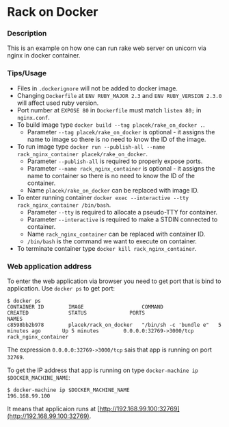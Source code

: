 # Rack on Docker

### Description

This is an example on how one can run rake web server on unicorn via nginx in docker container.

### Tips/Usage

* Files in `.dockerignore` will not be added to docker image.
* Changing `Dockerfile` at `ENV RUBY_MAJOR 2.3` and `ENV RUBY_VERSION 2.3.0` will affect used ruby version.
* Port number at `EXPOSE 80` in `Dockerfile` must match `listen 80;` in `nginx.conf`.
* To build image type `docker build --tag placek/rake_on_docker .`.
  * Parameter `--tag placek/rake_on_docker` is optional - it assigns the name to image so there is no need to know the ID of the image.
* To run image type `docker run --publish-all --name rack_nginx_container placek/rake_on_docker`.
  * Parameter `--publish-all` is required to properly expose ports.
  * Parameter `--name rack_nginx_container` is optional - it assigns the name to container so there is no need to know the ID of the container.
  * Name `placek/rake_on_docker` can be replaced with image ID.
* To enter running container `docker exec --interactive --tty rack_nginx_container /bin/bash`.
  * Parameter `--tty` is required to allocate a pseudo-TTY for container.
  * Parameter `--interactive` is required to make a STDIN connected to container.
  * Name `rack_nginx_container` can be replaced with container ID.
  * `/bin/bash` is the command we want to execute on container.
* To terminate container type `docker kill rack_nginx_container`.

### Web application address

To enter the web application via browser you need to get port that is bind to application.
Use `docker ps` to get port:

```
$ docker ps
CONTAINER ID        IMAGE                   COMMAND                  CREATED             STATUS              PORTS                     NAMES
c8598bb2b978        placek/rack_on_docker   "/bin/sh -c 'bundle e"   5 minutes ago       Up 5 minutes        0.0.0.0:32769->3000/tcp   rack_nginx_container
```

The expression `0.0.0.0:32769->3000/tcp` sais that app is running on port `32769`.


To get the IP address that app is running on type `docker-machine ip $DOCKER_MACHINE_NAME`:

```
$ docker-machine ip $DOCKER_MACHINE_NAME
196.168.99.100
```

It means that applicaion runs at [http://192.168.99.100:32769](http://192.168.99.100:32769).
